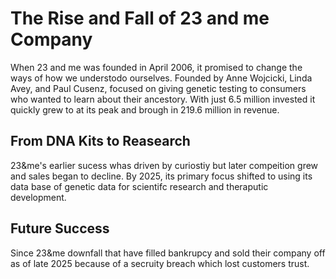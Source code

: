 # The Rise and Fall of 23 and me Company
When 23 and me was founded in April 2006, it promised to change the ways of how we understodo ourselves. Founded by Anne Wojcicki, Linda Avey, and Paul Cusenz, focused on 
giving genetic testing to consumers who wanted to learn about their ancestory. With just 6.5 million invested it quickly grew to at its peak and brough in 
219.6 million in revenue. 

## From DNA Kits to Reasearch
23&me's earlier sucess whas driven by curiostiy but later compeition grew and sales began to decline. By 2025, its primary focus shifted to using its data base of genetic 
data for scientifc research and theraputic development. 

## Future Success
Since 23&me downfall that have filled bankrupcy and sold their company off as of late 2025 because of a secruity breach which lost customers trust.

